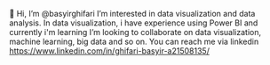 👋 Hi, I’m @basyirghifari
I’m interested in data visualization and data analysis.
In data visualization, i have experience using Power BI and currently i'm learning 
I’m looking to collaborate on data visualization, machine learning, big data and so on.
You can reach me via linkedin
https://www.linkedin.com/in/ghifari-basyir-a21508135/
